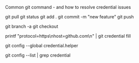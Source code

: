 Common git command - and how to resolve credential issues 

git pull 
git status
git add . 
git commit -m "new feature"
git push 

git branch -a 
git checkout 

printf "protocol=https\nhost=github.com\n" | git credential fill

git config --global credential.helper

git config --list | grep credential

